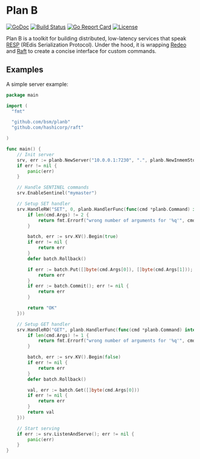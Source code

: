 # Plan B

[![GoDoc](https://godoc.org/github.com/bsm/planb?status.svg)](https://godoc.org/github.com/bsm/planb)
[![Build Status](https://travis-ci.org/bsm/planb.png?branch=master)](https://travis-ci.org/bsm/planb)
[![Go Report Card](https://goreportcard.com/badge/github.com/bsm/planb)](https://goreportcard.com/report/github.com/bsm/planb)
[![License](https://img.shields.io/badge/License-Apache%202.0-blue.svg)](https://opensource.org/licenses/Apache-2.0)

Plan B is a toolkit for building distributed, low-latency services that speak [RESP](https://redis.io/topics/protocol)
(REdis Serialization Protocol). Under the hood, it is wrapping [Redeo](https://github.com/bsm/redeo) and
[Raft](https://github.com/hashicorp/raft) to create a concise interface for custom commands.

## Examples

A simple server example:

```go
package main

import (
  "fmt"

  "github.com/bsm/planb"
  "github.com/hashicorp/raft"

)

func main() {
	// Init server
	srv, err := planb.NewServer("10.0.0.1:7230", ".", planb.NewInmemStore(), raft.NewInmemStore(), raft.NewInmemStore(), nil)
	if err != nil {
		panic(err)
	}

	// Handle SENTINEL commands
	srv.EnableSentinel("mymaster")

	// Setup SET handler
	srv.HandleRW("SET", 0, planb.HandlerFunc(func(cmd *planb.Command) interface{} {
		if len(cmd.Args) != 2 {
			return fmt.Errorf("wrong number of arguments for '%q'", cmd.Name)
		}

		batch, err := srv.KV().Begin(true)
		if err != nil {
			return err
		}
		defer batch.Rollback()

		if err := batch.Put([]byte(cmd.Args[0]), []byte(cmd.Args[1])); err != nil {
			return err
		}
		if err := batch.Commit(); err != nil {
			return err
		}

		return "OK"
	}))

	// Setup GET handler
	srv.HandleRO("GET", planb.HandlerFunc(func(cmd *planb.Command) interface{} {
		if len(cmd.Args) != 1 {
			return fmt.Errorf("wrong number of arguments for '%q'", cmd.Name)
		}

		batch, err := srv.KV().Begin(false)
		if err != nil {
			return err
		}
		defer batch.Rollback()

		val, err := batch.Get([]byte(cmd.Args[0]))
		if err != nil {
			return err
		}
		return val
	}))

	// Start serving
	if err := srv.ListenAndServe(); err != nil {
		panic(err)
	}
}
```
